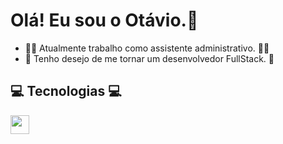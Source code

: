 # Olá! Eu sou o Otávio.👋

- :office_worker: Atualmente trabalho como assistente administrativo. :office_worker:
- 🌱 Tenho desejo de me tornar um desenvolvedor FullStack. 🌱

## :computer: Tecnologias :computer:
<img src="https://cdn.jsdelivr.net/gh/devicons/devicon/icons/html5/html5-plain.svg" width="30px" />
